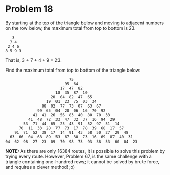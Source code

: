 #  Problem  18

By starting at the top of the triangle below and moving to adjacent numbers on the row below, the maximum total from top to bottom is 23.

       3
      7 4
     2 4 6
    8 5 9 3
	
That is, 3 + 7 + 4 + 9 = 23.

Find the maximum total from top to bottom of the triangle below:

	                            75
	                          95  64
	                        17  47  82
	                      18  35  87  10
	                    20  04  82  47  65
	                  19  01  23  75  03  34
	                88  02  77  73  07  63  67
	              99  65  04  28  06  16  70  92
	            41  41  26  56  83  40  80  70  33
	          41  48  72  33  47  32  37  16  94  29
	        53  71  44  65  25  43  91  52  97  51  14
	      70  11  33  28  77  73  17  78  39  68  17  57
	    91  71  52  38  17  14  91  43  58  50  27  29  48
	  63  66  04  68  89  53  67  30  73  16  69  87  40  31
	04  62  98  27  23  09  70  98  73  93  38  53  60  04  23
	
**NOTE:** As there are only 16384 routes, it is possible to solve this problem by trying every route. However, Problem 67, is the same challenge with a triangle containing one-hundred rows; it cannot be solved by brute force, and requires a clever method! ;o)